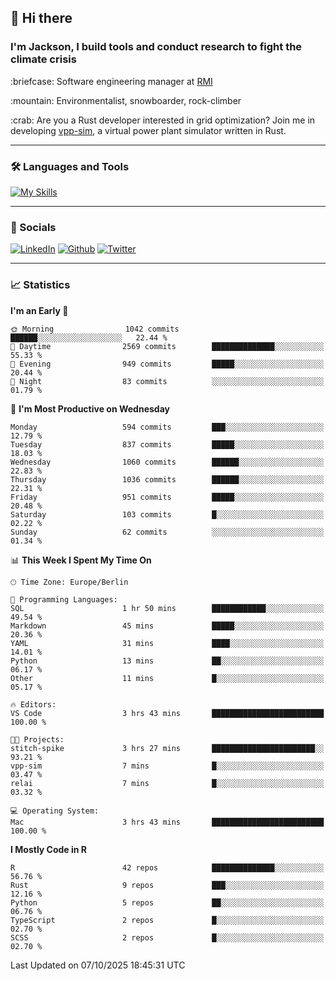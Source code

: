## :wave: Hi there
### I'm Jackson, I build tools and conduct research to fight the climate crisis
<p> :briefcase: Software engineering manager at <a href="https://rmi.org/" alt="RMI">RMI</a></p>
<p> :mountain: Environmentalist, snowboarder, rock-climber</p>
<p> :crab: Are you a Rust developer interested in grid optimization? Join me in developing <a href="https://github.com/jdhoffa/vpp-sim" alt="vpp-sim">vpp-sim</a>, a virtual power plant simulator written in Rust.</p>

---

### :hammer_and_wrench: Languages and Tools

[![My Skills](https://skillicons.dev/icons?i=r,python,rust,docker,js,ts,neovim,azure,postgresql,react,html,css&perline=6&theme=dark)](https://skillicons.dev)

---

### :iphone: Socials

[![LinkedIn](https://skillicons.dev/icons?i=linkedin&theme=dark)](https://www.linkedin.com/in/jackson-hoffart/) 
[![Github](https://skillicons.dev/icons?i=github&theme=dark)](https://github.com/jdhoffa) 
[![Twitter](https://skillicons.dev/icons?i=twitter&theme=dark)](https://twitter.com/jdhoffart) 

---

### :chart_with_upwards_trend: Statistics

 
<!--START_SECTION:waka-->
**I'm an Early 🐤** 

```text
🌞 Morning                1042 commits        ██████░░░░░░░░░░░░░░░░░░░   22.44 % 
🌆 Daytime                2569 commits        ██████████████░░░░░░░░░░░   55.33 % 
🌃 Evening                949 commits         █████░░░░░░░░░░░░░░░░░░░░   20.44 % 
🌙 Night                  83 commits          ░░░░░░░░░░░░░░░░░░░░░░░░░   01.79 % 
```
📅 **I'm Most Productive on Wednesday** 

```text
Monday                   594 commits         ███░░░░░░░░░░░░░░░░░░░░░░   12.79 % 
Tuesday                  837 commits         █████░░░░░░░░░░░░░░░░░░░░   18.03 % 
Wednesday                1060 commits        ██████░░░░░░░░░░░░░░░░░░░   22.83 % 
Thursday                 1036 commits        ██████░░░░░░░░░░░░░░░░░░░   22.31 % 
Friday                   951 commits         █████░░░░░░░░░░░░░░░░░░░░   20.48 % 
Saturday                 103 commits         █░░░░░░░░░░░░░░░░░░░░░░░░   02.22 % 
Sunday                   62 commits          ░░░░░░░░░░░░░░░░░░░░░░░░░   01.34 % 
```


📊 **This Week I Spent My Time On** 

```text
🕑︎ Time Zone: Europe/Berlin

💬 Programming Languages: 
SQL                      1 hr 50 mins        ████████████░░░░░░░░░░░░░   49.54 % 
Markdown                 45 mins             █████░░░░░░░░░░░░░░░░░░░░   20.36 % 
YAML                     31 mins             ████░░░░░░░░░░░░░░░░░░░░░   14.01 % 
Python                   13 mins             ██░░░░░░░░░░░░░░░░░░░░░░░   06.17 % 
Other                    11 mins             █░░░░░░░░░░░░░░░░░░░░░░░░   05.17 % 

🔥 Editors: 
VS Code                  3 hrs 43 mins       █████████████████████████   100.00 % 

🐱‍💻 Projects: 
stitch-spike             3 hrs 27 mins       ███████████████████████░░   93.21 % 
vpp-sim                  7 mins              █░░░░░░░░░░░░░░░░░░░░░░░░   03.47 % 
relai                    7 mins              █░░░░░░░░░░░░░░░░░░░░░░░░   03.32 % 

💻 Operating System: 
Mac                      3 hrs 43 mins       █████████████████████████   100.00 % 
```

**I Mostly Code in R** 

```text
R                        42 repos            ██████████████░░░░░░░░░░░   56.76 % 
Rust                     9 repos             ███░░░░░░░░░░░░░░░░░░░░░░   12.16 % 
Python                   5 repos             ██░░░░░░░░░░░░░░░░░░░░░░░   06.76 % 
TypeScript               2 repos             █░░░░░░░░░░░░░░░░░░░░░░░░   02.70 % 
SCSS                     2 repos             █░░░░░░░░░░░░░░░░░░░░░░░░   02.70 % 
```




 Last Updated on 07/10/2025 18:45:31 UTC
<!--END_SECTION:waka-->
